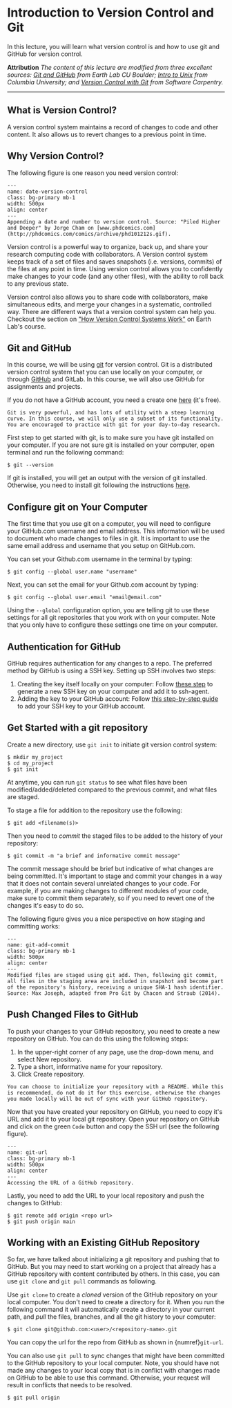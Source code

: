 # Introduction to Version Control and Git

In this lecture, you will learn what version control is and how to use git and GitHub for version control. 

**Attribution**
*The content of this lecture are modified from three excellent sources: [Git and GitHub](https://www.earthdatascience.org/courses/intro-to-earth-data-science/git-github/) from Earth Lab CU Boulder; [Intro to Unix](https://earth-env-data-science.github.io/lectures/environment/intro_to_git.html) from Columbia University; and [Version Control with Git](https://swcarpentry.github.io/git-novice/) from Software Carpentry.*

---

## What is Version Control?
A version control system maintains a record of changes to code and other content. It also allows us to revert changes to a previous point in time.

## Why Version Control?
The following figure is one reason you need version control:

```{figure} ../lectures/figures/final-doc-phd-comics.gif
---
name: date-version-control
class: bg-primary mb-1
width: 500px
align: center
---
Appending a date and number to version control. Source: "Piled Higher and Deeper" by Jorge Cham on [www.phdcomics.com](http://phdcomics.com/comics/archive/phd101212s.gif).
```

Version control is a powerful way to organize, back up, and share your research computing code with collaborators. A Version control system keeps track of a set of files and saves snapshots (i.e. versions, commits) of the files at any point in time. Using version control allows you to confidently make changes to your code (and any other files), with the ability to roll back to any previous state. 

Version control also allows you to share code with collaborators, make simultaneous edits, and merge your changes in a systematic, controlled way. There are different ways that a version control system can help you. Checkout the section on ["How Version Control Systems Work"](https://www.earthdatascience.org/courses/intro-to-earth-data-science/git-github/version-control/) on 	Earth Lab's course. 

## Git and GitHub

In this course, we will be using [git](https://git-scm.com/) for version control. Git is a distributed version control system that you can use locally on your computer, or through [GitHub](https://github.com/) and GitLab. In this course, we will also use GitHub for assignments and projects. 

If you do not have a GitHub account, you need a create one [here](https://github.com/) (it's free). 

``` {Note}
Git is very powerful, and has lots of utility with a steep learning curve. In this course, we will only use a subset of its functionality. You are encouraged to practice with git for your day-to-day research. 
```
First step to get started with git, is to make sure you have git installed on your computer. If you are not sure git is installed on your computer, open terminal and run the following command:
```
$ git --version
```
If git is installed, you will get an output with the version of git installed. Otherwise, you need to install git following the instructions [here](https://git-scm.com/book/en/v2/Getting-Started-Installing-Git).

## Configure git on Your Computer
The first time that you use git on a computer, you will need to configure your GitHub.com username and email address. This information will be used to document who made changes to files in git. It is important to use the same email address and username that you setup on GitHub.com.

You can set your Github.com username in the terminal by typing:
```
$ git config --global user.name "username"
```
Next, you can set the email for your Github.com account by typing:

```
$ git config --global user.email "email@email.com"
```

Using the `--global` configuration option, you are telling git to use these settings for all git repositories that you work with on your computer. Note that you only have to configure these settings one time on your computer.

## Authentication for GitHub
GitHub requires authentication for any changes to a repo. The preferred method by GitHub is using a SSH key. Setting up SSH involves two steps:

1. Creating the key itself locally on your computer: Follow [these step](https://docs.github.com/en/authentication/connecting-to-github-with-ssh/generating-a-new-ssh-key-and-adding-it-to-the-ssh-agent) to generate a new SSH key on your computer and add it to ssh-agent. 
2. Adding the key to your GitHub account: Follow [this step-by-step guide](https://docs.github.com/en/authentication/connecting-to-github-with-ssh/adding-a-new-ssh-key-to-your-github-account) to add your SSH key to your GitHub account. 


## Get Started with a git repository
Create a new directory, use `git init` to initiate git version control system:
```
$ mkdir my_project
$ cd my_project
$ git init
```
At anytime, you can run `git status` to see what files have been modified/added/deleted compared to the previous commit, and what files are staged. 

To stage a file for addition to the repository use the following:
```
$ git add <filename(s)>
```
Then you need to *commit* the staged files to be added to the history of your repository:
```
$ git commit -m "a brief and informative commit message"
```
The commit message should be brief but indicative of what changes are being committed. It's important to stage and commit your changes in a way that it does not contain several unrelated changes to your code. For example, if you are making changes to different modules of your code, make sure to commit them separately, so if you need to revert one of the changes it's easy to do so. 

The following figure gives you a nice perspective on how staging and committing works:

```{figure} ../lectures/figures/git-add-commit.png
---
name: git-add-commit
class: bg-primary mb-1
width: 500px
align: center
---
Modified files are staged using git add. Then, following git commit, all files in the staging area are included in snapshot and become part of the repository's history, receiving a unique SHA-1 hash identifier. Source: Max Joseph, adapted from Pro Git by Chacon and Straub (2014).
```

## Push Changed Files to GitHub
To push your changes to your GitHub repository, you need to create a new repository on GitHub. You can do this using the following steps:
1. In the upper-right corner of any page, use the  drop-down menu, and select New repository.
2. Type a short, informative name for your repository.
3. Click Create repository.

``` {note}
You can choose to initialize your repository with a README. While this is recommended, do not do it for this exercise, otherwise the changes you made locally will be out of sync with your GitHub repository. 
```

Now that you have created your repository on GitHub, you need to copy it's URL and add it to your local git repository. Open your repository on GitHub and click on the green `Code` button and copy the SSH url (see the following figure).

```{figure} ../lectures/figures/git-url.png
---
name: git-url
class: bg-primary mb-1
width: 500px
align: center
---
Accessing the URL of a GitHub repository.
```
Lastly, you need to add the URL to your local repository and push the changes to GitHub:

```
$ git remote add origin <repo url>
$ git push origin main
```
## Working with an Existing GitHub Repository
So far, we have talked about initializing a git repository and pushing that to GitHub. But you may need to start working on a project that already has a GitHub repository with content contributed by others. In this case, you can use `git clone` and `git pull` commands as following. 

Use `git clone` to create a *cloned* version of the GitHub repository on your local computer. You don't need to create a directory for it. When you run the following command it will automatically create a directory in your current path, and *pull* the files, branches, and all the git history to your computer:

```
$ git clone git@github.com:<user>/<repository-name>.git
```
You can copy the url for the repo from GitHub as shown in {numref}`git-url`.

You can also use `git pull` to sync changes that might have been committed to the GitHub repository to your local computer. Note, you should have not made any changes to your local copy that is in conflict with changes made on GitHub to be able to use this command. Otherwise, your request will result in conflicts that needs to be resolved. 

```
$ git pull origin
```

<p>&nbsp;</p>